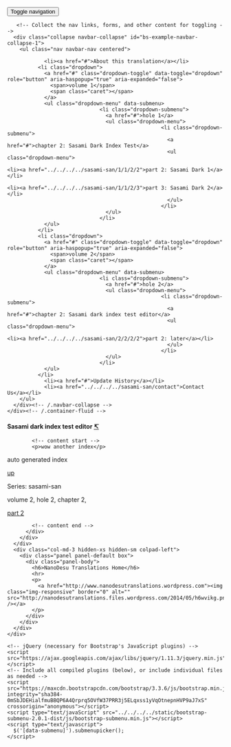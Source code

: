 <!DOCTYPE html>
<html lang="en">
<head>
  <meta charset="utf-8">
  <meta http-equiv="X-UA-Compatible" content="IE=edge">
  <meta name="viewport" content="width=device-width, initial-scale=1">
  <!-- The above 3 meta tags *must* come first in the head; any other head content must come *after* these tags -->
  <title>Nanodesu</title>

  <!-- Bootstrap -->
  <link href="../../../../static/bootstrap.min.css" rel="stylesheet">
  <link href="../../../../static/bootstrap-submenu-2.0.1-dist/css/bootstrap-submenu.min.css" rel="stylesheet">
  <link href="../../../../static/site.css" rel="stylesheet">

  <!-- HTML5 shim and Respond.js for IE8 support of HTML5 elements and media queries -->
  <!-- WARNING: Respond.js doesn't work if you view the page via file:// -->
  <!--[if lt IE 9]>
    <script src="https://oss.maxcdn.com/html5shiv/3.7.2/html5shiv.min.js"></script>
    <script src="https://oss.maxcdn.com/respond/1.4.2/respond.min.js"></script>
  <![endif]-->
</head>
<body>
  <nav class="navbar navbar-default box">
    <div class="container header-image">
      <a href="../../../../sasami-san">
        <img class="img-responsive" border="0" alt="" src="https://sasamisanthetranslation.files.wordpress.com/2013/08/sasami4.png" />
      </a>
    </div>
    <div class="container">
      <!-- Brand and toggle get grouped for better mobile display -->
      <div class="navbar-header">
        <button type="button" class="navbar-toggle collapsed" data-toggle="collapse" data-target="#bs-example-navbar-collapse-1" aria-expanded="false">
          <span class="sr-only">Toggle navigation</span>
          <span class="icon-bar"></span>
          <span class="icon-bar"></span>
          <span class="icon-bar"></span>
        </button>
       </div>

       <!-- Collect the nav links, forms, and other content for toggling -->
      <div class="collapse navbar-collapse" id="bs-example-navbar-collapse-1">
        <ul class="nav navbar-nav centered">
          
                <li><a href="#">About this translation</a></li>
              <li class="dropdown">
                <a href="#" class="dropdown-toggle" data-toggle="dropdown" role="button" aria-haspopup="true" aria-expanded="false">
                  <span>volume 1</span>
                  <span class="caret"></span>
                </a>
                <ul class="dropdown-menu" data-submenu>
                                  <li class="dropdown-submenu">
                                    <a href="#">hole 1</a>
                                    <ul class="dropdown-menu">
                                                      <li class="dropdown-submenu">
                                                        <a href="#">chapter 2: Sasami Dark Index Test</a>
                                                        <ul class="dropdown-menu">
                                                                            <li><a href="../../../../sasami-san/1/1/2/2">part 2: Sasami Dark 1</a></li>
                                                                            <li><a href="../../../../sasami-san/1/1/2/3">part 3: Sasami Dark 2</a></li>
                                                        </ul>
                                                      </li>
                                    </ul>
                                  </li>
                </ul>
              </li>
              <li class="dropdown">
                <a href="#" class="dropdown-toggle" data-toggle="dropdown" role="button" aria-haspopup="true" aria-expanded="false">
                  <span>volume 2</span>
                  <span class="caret"></span>
                </a>
                <ul class="dropdown-menu" data-submenu>
                                  <li class="dropdown-submenu">
                                    <a href="#">hole 2</a>
                                    <ul class="dropdown-menu">
                                                      <li class="dropdown-submenu">
                                                        <a href="#">chapter 2: Sasami dark index test editor</a>
                                                        <ul class="dropdown-menu">
                                                                            <li><a href="../../../../sasami-san/2/2/2/2">part 2: later</a></li>
                                                        </ul>
                                                      </li>
                                    </ul>
                                  </li>
                </ul>
              </li>
                <li><a href="#">Update History</a></li>
                <li><a href="../../../../sasami-san/contact">Contact Us</a></li>
        </ul>
      </div><!-- /.navbar-collapse -->
    </div><!-- /.container-fluid -->
  </nav>

  <div class="container content-container">
    <div class="row">
      <div class="col-md-9 col-xs-12 colpad-right">
        <div class="panel panel-default box">
          <div class="panel-heading">
            <h4>Sasami dark index test editor <a href="../../../../sasami-san/2/2">↸</a></h4>
          </div>
          <div class="panel-body">

            <!-- content start -->
            <p>wow another index</p>
<p>auto generated index</p>
<p><a href="../../../../sasami-san/2/2">up</a></p>
<p>Series: sasami-san</p>
<p>volume 2, hole 2, chapter 2, </p>
<p><a href="2">part 2</a></p>

            <!-- content end -->
          </div>
        </div>
      </div>
      <div class="col-md-3 hidden-xs hidden-sm colpad-left">
        <div class="panel panel-default box">
          <div class="panel-body">
            <h6>NanoDesu Translations Home</h6>
            <hr>
            <p>
              <a href="http://www.nanodesutranslations.wordpress.com"><img class="img-responsive" border="0" alt="" src="http://nanodesutranslations.files.wordpress.com/2014/05/h6wvikg.png" /></a>
            </p>
          </div>
        </div>
      </div>
    </div>

    <!-- jQuery (necessary for Bootstrap's JavaScript plugins) -->
    <script src="https://ajax.googleapis.com/ajax/libs/jquery/1.11.3/jquery.min.js"></script>
    <!-- Include all compiled plugins (below), or include individual files as needed -->
    <script src="https://maxcdn.bootstrapcdn.com/bootstrap/3.3.6/js/bootstrap.min.js" integrity="sha384-0mSbJDEHialfmuBBQP6A4Qrprq5OVfW37PRR3j5ELqxss1yVqOtnepnHVP9aJ7xS" crossorigin="anonymous"></script>
    <script type="text/javaScript" src="../../../../static/bootstrap-submenu-2.0.1-dist/js/bootstrap-submenu.min.js"></script>
    <script type="text/javascript">
      $('[data-submenu]').submenupicker();
    </script>
  </body>
</html>
